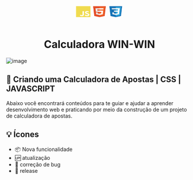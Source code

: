 <div align ="center">
      <img align="center" alt="Roger-Js" height="30" width="40" src="https://raw.githubusercontent.com/devicons/devicon/master/icons/javascript/javascript-plain.svg">
  <img align="center" alt="Roger-HTML" height="30" width="40" src="https://raw.githubusercontent.com/devicons/devicon/master/icons/html5/html5-original.svg">
  <img align="center" alt="Roger-CSS" height="30" width="40" src="https://raw.githubusercontent.com/devicons/devicon/master/icons/css3/css3-original.svg">
    <div ><br>
        <h1 align ="center">Calculadora WIN-WIN </h1>
    </div>
</div>


![image](https://github.com/zeldinha00/calculadoaApostas/assets/14182590/443a3f90-7849-449c-b29a-86ddb62913e8)

## 🎯 Criando uma Calculadora de Apostas | CSS | JAVASCRIPT

Abaixo você encontrará conteúdos para te guiar e ajudar a aprender desenvolvimento web e praticando por meio da construção de um projeto de calculadora de apostas.


## 💡 Ícones
- :package: Nova funcionalidade
- :up: atualização
- :lady_beetle: correção de bug
- :checkered_flag: release

